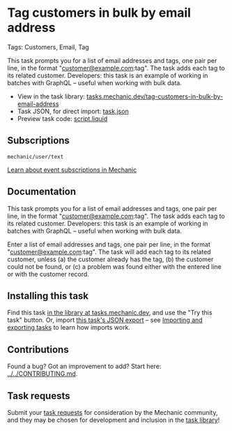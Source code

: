 # Tag customers in bulk by email address

Tags: Customers, Email, Tag

This task prompts you for a list of email addresses and tags, one pair per line, in the format "customer@example.com:tag". The task adds each tag to its related customer. Developers: this task is an example of working in batches with GraphQL – useful when working with bulk data.

* View in the task library: [tasks.mechanic.dev/tag-customers-in-bulk-by-email-address](https://tasks.mechanic.dev/tag-customers-in-bulk-by-email-address)
* Task JSON, for direct import: [task.json](../../tasks/tag-customers-in-bulk-by-email-address.json)
* Preview task code: [script.liquid](./script.liquid)

## Subscriptions

```liquid
mechanic/user/text
```

[Learn about event subscriptions in Mechanic](https://learn.mechanic.dev/core/tasks/subscriptions)

## Documentation

This task prompts you for a list of email addresses and tags, one pair per line, in the format "customer@example.com:tag". The task adds each tag to its related customer. Developers: this task is an example of working in batches with GraphQL – useful when working with bulk data.

Enter a list of email addresses and tags, one pair per line, in the format "customer@example.com:tag". The task will add each tag to its related customer, unless (a) the customer already has the tag, (b) the customer could not be found, or (c) a problem was found either with the entered line or with the customer record.

## Installing this task

Find this task [in the library at tasks.mechanic.dev](https://tasks.mechanic.dev/tag-customers-in-bulk-by-email-address), and use the "Try this task" button. Or, import [this task's JSON export](../../tasks/tag-customers-in-bulk-by-email-address.json) – see [Importing and exporting tasks](https://learn.mechanic.dev/core/tasks/import-and-export) to learn how imports work.

## Contributions

Found a bug? Got an improvement to add? Start here: [../../CONTRIBUTING.md](../../CONTRIBUTING.md).

## Task requests

Submit your [task requests](https://mechanic.canny.io/task-requests) for consideration by the Mechanic community, and they may be chosen for development and inclusion in the [task library](https://tasks.mechanic.dev/)!
